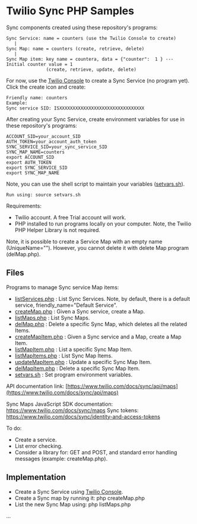 # Twilio Sync PHP Samples

Sync components created using these repository's programs:
````
Sync Service: name = counters (use the Twilio Console to create)
   |
Sync Map: name = counters (create, retrieve, delete)
   |
Sync Map item: key name = countera, data = {"counter":  1 } --- Initial counter value = 1
               (create, retrieve, update, delete)
````

For now, use the [Twilio Console](https://www.twilio.com/console/sync/services) to create a Sync Service (no program yet).
Click the create icon and create:
````
Friendly name: counters
Example:
Sync service SID: ISXXXXXXXXXXXXXXXXXXXXXXXXXXXXXXXX
````

After creating your Sync Service, create environment variables for use in these repository's programs:
````
ACCOUNT_SID=your_account_SID
AUTH_TOKEN=your_account_auth_token
SYNC_SERVICE_SID=your_sync_service_SID
SYNC_MAP_NAME=counters
export ACCOUNT_SID
export AUTH_TOKEN
export SYNC_SERVICE_SID
export SYNC_MAP_NAME
````
Note, you can use the shell script to maintain your variables ([setvars.sh](setvars.sh)).
````
Run using: source setvars.sh
````

Requirements:

- Twilio account. A free Trial account will work.
- PHP installed to run programs locally on your computer. Note, the Twilio PHP Helper Library is not required.

Note, it is possible to create a Service Map with an empty name (UniqueName=""). However, you cannot delete it with delete Map program (delMap.php).

## Files

Programs to manage Sync service Map items:
- [listServices.php](listServices.php) : List Sync Services. Note, by default, there is a default service, friendly_name="Default Service".
- [createMap.php](createMap.php) : Given a Sync service, create a Map.
- [listMaps.php](listMaps.php) : List Sync Maps.
- [delMap.php](delMap.php) : Delete a specific Sync Map, which deletes all the related Items.
- [createMapItem.php](createMapItem.php) : Given a Sync service and a Map, create a Map Item.
- [listMapItem.php](listMapItem.php) : List a specific Sync Map Item.
- [listMapItems.php](listMapItems.php) : List Sync Map Items.
- [updateMapItem.php](listMapItem.php) : Update a specific Sync Map Item.
- [delMapItem.php](delMapItem.php) : Delete a specific Sync Map Item.
- [setvars.sh](setvars.sh) : Set program environment variables.

API documentation link: [https://www.twilio.com/docs/sync/api/maps](https://www.twilio.com/docs/sync/api/maps)

Sync Maps JavaScript SDK documentation: https://www.twilio.com/docs/sync/maps
Sync tokens: https://www.twilio.com/docs/sync/identity-and-access-tokens

To do:
- Create a service.
- List error checking.
- Consider a library for: GET and POST, and standard error handling messages (example: createMap.php).

## Implementation

- Create a Sync Service using [Twilio Console](https://www.twilio.com/console/sync/services).
- Create a Sync map by running it: php createMap.php
- List the new Sync Map using: php listMaps.php

...
